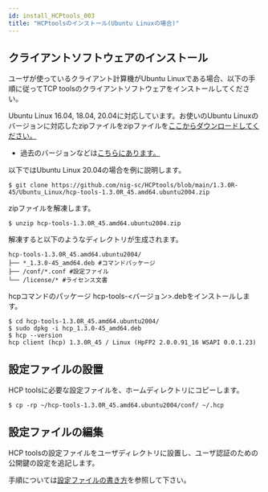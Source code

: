 ```yaml
---
id: install_HCPtools_003
title: "HCPtoolsのインストール(Ubuntu Linuxの場合)"
---
```


## クライアントソフトウェアのインストール

ユーザが使っているクライアント計算機がUbuntu Linuxである場合、以下の手順に従ってTCP toolsのクライアントソフトウェアをインストールしてください。

Ubuntu Linux 16.04, 18.04, 20.04に対応しています。お使いのUbuntu Linuxのバージョンに対応したzipファイルをzipファイルを[ここからダウンロードしてください。](https://github.com/nig-sc/HCPtools/tree/main/1.3.0R-45/Ubuntu_Linux)
- 過去のバージョンなどは<a href="https://github.com/nig-sc/HCPtools">こちらにあります。</a>


以下ではUbuntu Linux 20.04の場合を例に説明します。

```
$ git clone https://github.com/nig-sc/HCPtools/blob/main/1.3.0R-45/Ubuntu_Linux/hcp-tools-1.3.0R_45.amd64.ubuntu2004.zip
```


zipファイルを解凍します。

```
$ unzip hcp-tools-1.3.0R_45.amd64.ubuntu2004.zip
```

解凍すると以下のようなディレクトリが生成されます。

```
hcp-tools-1.3.0R_45.amd64.ubuntu2004/
├── *_1.3.0-45_amd64.deb #コマンドパッケージ
├── /conf/*.conf #設定ファイル
└── /license/* #ライセンス文書
```

hcpコマンドのパッケージ hcp-tools-<バージョン>.debをインストールします。

```
$ cd hcp-tools-1.3.0R_45.amd64.ubuntu2004/
$ sudo dpkg -i hcp_1.3.0-45_amd64.deb
$ hcp --version
hcp client (hcp) 1.3.0R_45 / Linux (HpFP2 2.0.0.91_16 WSAPI 0.0.1.23)
```

## 設定ファイルの設置

HCP toolsに必要な設定ファイルを、ホームディレクトリにコピーします。

```
$ cp -rp ~/hcp-tools-1.3.0R_45.amd64.ubuntu2004/conf/ ~/.hcp
```

## 設定ファイルの編集

HCP toolsの設定ファイルをユーザディレクトリに設置し、ユーザ認証のための公開鍵の設定を追記します。

手順については[設定ファイルの書き方](/software/HCPtools/hcptools_conf)を参照して下さい。
